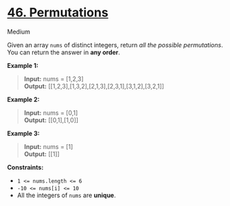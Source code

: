 # [46\. Permutations](https://leetcode.com/problems/permutations/)

Medium

Given an array `nums` of distinct integers, return _all the possible permutations_. You can return the answer in **any order**.

**Example 1:**

> **Input:** nums = \[1,2,3\]  
> **Output:** \[\[1,2,3\],\[1,3,2\],\[2,1,3\],\[2,3,1\],\[3,1,2\],\[3,2,1\]\]

**Example 2:**

> **Input:** nums = \[0,1\]  
> **Output:** \[\[0,1\],\[1,0\]\]

**Example 3:**

> **Input:** nums = \[1\]  
> **Output:** \[\[1\]\]

**Constraints:**

- `1 <= nums.length <= 6`
- `-10 <= nums[i] <= 10`
- All the integers of `nums` are **unique**.

